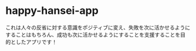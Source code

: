 # happy-hansei-app
これは人々の反省に対する意識をポジティブに変え、失敗を次に活かせるようにすることはもちろん、成功も次に活かせるようにすることを支援することを目的としたアプリです！
